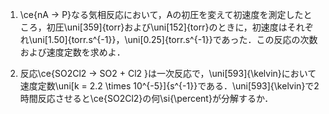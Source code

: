 1. \ce{nA -> P}なる気相反応において，Aの初圧を変えて初速度を測定したところ，初圧\uni[359]{torr}および\uni[152]{torr}のときに，初速度はそれぞれ\uni[1.50]{torr.s^{-1}}，\uni[0.25]{torr.s^{-1}}であった．この反応の次数および速度定数を求めよ．
    
2. 反応\ce{SO2Cl2 -> SO2 + Cl2 }は一次反応で，\uni[593]{\kelvin}において速度定数\uni[k = 2.2 \times 10^{-5}]{s^{-1}}である．\uni[593]{\kelvin}で2時間反応させると\ce{SO2Cl2}の何\si{\percent}が分解するか．
